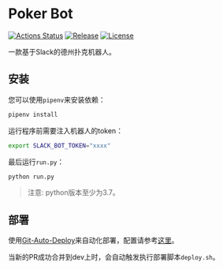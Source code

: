 # Poker Bot

[![Actions Status](https://github.com/yfzm/poker-bot/workflows/build/badge.svg)](https://github.com/yfzm/poker-bot/actions)
[![Release](https://img.shields.io/github/v/release/yfzm/poker-bot?include_prereleases)](https://github.com/yfzm/poker-bot/releases)
[![License](https://img.shields.io/github/license/yfzm/poker-bot)](https://github.com/yfzm/poker-bot/license)

一款基于Slack的德州扑克机器人。

## 安装

您可以使用`pipenv`来安装依赖：

```bash
pipenv install
```

运行程序前需要注入机器人的token：

```bash
export SLACK_BOT_TOKEN="xxxx"
```

最后运行`run.py`：

```bash
python run.py
```

> 注意: python版本至少为3.7。

## 部署

使用[Git-Auto-Deploy](https://github.com/olipo186/Git-Auto-Deploy)来自动化部署，配置请参考[这里](https://github.com/olipo186/Git-Auto-Deploy/blob/master/docs/Configuration.md)。

当新的PR成功合并到dev上时，会自动触发执行部署脚本`deploy.sh`。
